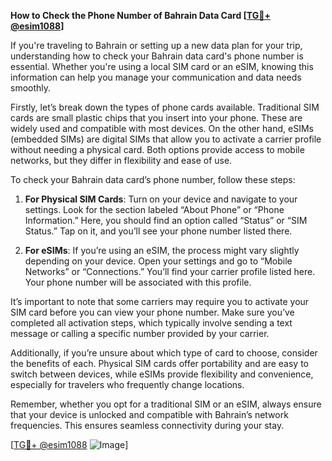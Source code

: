 **How to Check the Phone Number of Bahrain Data Card [[TG💪+ @esim1088](https://t.me/s/esim1088)]**

If you're traveling to Bahrain or setting up a new data plan for your trip, understanding how to check your Bahrain data card's phone number is essential. Whether you're using a local SIM card or an eSIM, knowing this information can help you manage your communication and data needs smoothly.

Firstly, let’s break down the types of phone cards available. Traditional SIM cards are small plastic chips that you insert into your phone. These are widely used and compatible with most devices. On the other hand, eSIMs (embedded SIMs) are digital SIMs that allow you to activate a carrier profile without needing a physical card. Both options provide access to mobile networks, but they differ in flexibility and ease of use.

To check your Bahrain data card’s phone number, follow these steps:

1. **For Physical SIM Cards**: Turn on your device and navigate to your settings. Look for the section labeled “About Phone” or “Phone Information.” Here, you should find an option called “Status” or “SIM Status.” Tap on it, and you’ll see your phone number listed there.

2. **For eSIMs**: If you’re using an eSIM, the process might vary slightly depending on your device. Open your settings and go to “Mobile Networks” or “Connections.” You’ll find your carrier profile listed here. Your phone number will be associated with this profile.

It’s important to note that some carriers may require you to activate your SIM card before you can view your phone number. Make sure you’ve completed all activation steps, which typically involve sending a text message or calling a specific number provided by your carrier.

Additionally, if you’re unsure about which type of card to choose, consider the benefits of each. Physical SIM cards offer portability and are easy to switch between devices, while eSIMs provide flexibility and convenience, especially for travelers who frequently change locations.

Remember, whether you opt for a traditional SIM or an eSIM, always ensure that your device is unlocked and compatible with Bahrain’s network frequencies. This ensures seamless connectivity during your stay.

[[TG💪+ @esim1088](https://t.me/s/esim1088) ![Image](https://i.postimg.cc/Y0z9fWf4/image.png)]